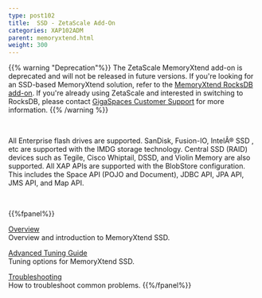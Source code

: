 ```yaml
---
type: post102
title:  SSD - ZetaScale Add-On
categories: XAP102ADM
parent: memoryxtend.html
weight: 300
---
```


{{% warning "Deprecation"%}}
The ZetaScale MemoryXtend add-on is deprecated and will not be released in future versions. If you're looking for an SSD-based MemoryXtend solution, refer to the [MemoryXtend RocksDB add-on](./memoryxtend-rocksdb-ssd.html). If you're already using ZetaScale and interested in switching to RocksDB, please contact [GigaSpaces Customer Support](http://www.gigaspaces.com/content/customer-support-services) for more information.
{{% /warning %}}

<br>

All Enterprise flash drives are supported. SanDisk, Fusion-IO, IntelÂ® SSD , etc are supported with the IMDG storage technology. Central SSD (RAID) devices such as Tegile, Cisco Whiptail, DSSD, and Violin Memory are also supported.
All XAP APIs are supported with the BlobStore configuration. This includes the Space API (POJO and Document), JDBC API, JPA API, JMS API, and Map API.

<br>

{{%fpanel%}}

[Overview](./memoryxtend-ssd-overview.html)<br>
Overview and introduction to MemoryXtend SSD.

[Advanced Tuning Guide](./memoryxtend-ssd-tuning-guide.html)<br>
Tuning options for MemoryXtend SSD.

[Troubleshooting](./memoryxtend-ssd-trouble-shooting.html)<br>
How to troubleshoot common problems.
{{%/fpanel%}}

<br>

